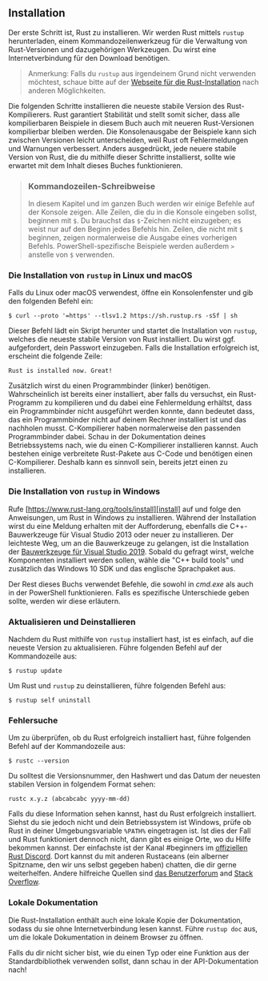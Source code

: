 ## Installation

Der erste Schritt ist, Rust zu installieren. Wir werden Rust mittels `rustup`
herunterladen, einem Kommandozeilenwerkzeug für die Verwaltung von Rust-Versionen
und dazugehörigen Werkzeugen. Du wirst eine Internetverbindung für den Download
benötigen.

> Anmerkung: Falls du `rustup` aus irgendeinem Grund nicht verwenden möchtest,
> schaue bitte auf der 
> [Webseite für die Rust-Installation](https://www.rust-lang.org/tools/install) 
> nach anderen Möglichkeiten.

Die folgenden Schritte installieren die neueste stabile Version des 
Rust-Kompilierers. Rust garantiert Stabilität und stellt somit sicher,
dass alle kompilierbaren Beispiele in diesem Buch auch mit neueren
Rust-Versionen kompilierbar bleiben werden. Die Konsolenausgabe
der Beispiele kann sich zwischen Versionen leicht unterscheiden,
weil Rust oft Fehlermeldungen und Warnungen verbessert. 
Anders ausgedrückt, jede neuere stabile Version von Rust, die du
mithilfe dieser Schritte installierst, sollte wie erwartet mit dem
Inhalt dieses Buches funktionieren.

> ### Kommandozeilen-Schreibweise
>
> In diesem Kapitel und im ganzen Buch werden wir einige Befehle auf der
> Konsole zeigen. Alle Zeilen, die du in die Konsole eingeben sollst,
> beginnen mit `$`. Du brauchst das `$`-Zeichen nicht einzugeben;
> es weist nur auf den Beginn jedes Befehls hin. Zeilen, die nicht mit
> `$` beginnen, zeigen normalerweise die Ausgabe eines vorherigen Befehls.
> PowerShell-spezifische Beispiele werden außerdem `>` anstelle von `$`
> verwenden.

### Die Installation von `rustup` in Linux und macOS

Falls du Linux oder macOS verwendest, öffne ein Konsolenfenster und gib den
folgenden Befehl ein:

```console
$ curl --proto '=https' --tlsv1.2 https://sh.rustup.rs -sSf | sh
```

Dieser Befehl lädt ein Skript herunter und startet die Installation
von `rustup`, welches die neueste stabile Version von Rust installiert.
Du wirst ggf. aufgefordert, dein Passwort einzugeben. Falls die Installation
erfolgreich ist, erscheint die folgende Zeile:

```text
Rust is installed now. Great!
```

Zusätzlich wirst du einen Programmbinder (linker) benötigen. Wahrscheinlich
ist bereits einer installiert, aber falls du versuchst, ein Rust-Programm
zu kompilieren und du dabei eine Fehlermeldung erhältst, dass ein
Programmbinder nicht ausgeführt werden konnte, dann bedeutet dass, das
ein Programmbinder nicht auf deinem Rechner installiert ist und das 
nachholen musst. C-Kompilierer haben normalerweise den passenden Programmbinder
dabei. Schau in der Dokumentation deines Betriebssystems nach, wie du einen
C-Kompilierer installieren kannst. Auch bestehen einige verbreitete Rust-Pakete
aus C-Code und benötigen einen C-Kompilierer. Deshalb kann es sinnvoll sein,
bereits jetzt einen zu installieren.

### Die Installation von `rustup` in Windows

Rufe [https://www.rust-lang.org/tools/install][install] auf und folge
den Anweisungen, um Rust in Windows zu installieren. Während der Installation 
wirst du eine Meldung erhalten mit der Aufforderung, ebenfalls die 
C++-Bauwerkzeuge für Visual Studio 2013 oder neuer zu installieren.
Der leichteste Weg, um an die Bauwerkzeuge zu gelangen, ist die Installation
der [Bauwerkzeuge für Visual Studio 2019][visualstudio]. Sobald du gefragt
wirst, welche Komponenten installiert werden sollen, wähle die "C++ build tools"
und zusätzlich das Windows 10 SDK und das englische Sprachpaket aus.

[install]: https://www.rust-lang.org/tools/install
[visualstudio]: https://visualstudio.microsoft.com/visual-cpp-build-tools/

Der Rest dieses Buchs verwendet Befehle, die sowohl in *cmd.exe* als auch
in der PowerShell funktionieren. Falls es spezifische Unterschiede geben sollte,
werden wir diese erläutern.

### Aktualisieren und Deinstallieren

Nachdem du Rust mithilfe von `rustup` installiert hast, ist es einfach,
auf die neueste Version zu aktualisieren. Führe folgenden Befehl auf der
Kommandozeile aus:

```console
$ rustup update
```

Um Rust und `rustup` zu deinstallieren, führe folgenden Befehl aus:

```console
$ rustup self uninstall
```

### Fehlersuche

Um zu überprüfen, ob du Rust erfolgreich installiert hast, führe folgenden
Befehl auf der Kommandozeile aus:

```console
$ rustc --version
```

Du solltest die Versionsnummer, den Hashwert und das Datum der neuesten
stabilen Version in folgendem Format sehen:

```text
rustc x.y.z (abcabcabc yyyy-mm-dd)
```

Falls du diese Information sehen kannst, hast du Rust erfolgreich installiert.
Siehst du sie jedoch nicht und dein Betriebssystem ist Windows, prüfe ob Rust
in deiner Umgebungsvariable `%PATH%` eingetragen ist. Ist dies der Fall und Rust
funktioniert dennoch nicht, dann gibt es einige Orte, wo du Hilfe bekommen kannst.
Der einfachste ist der Kanal #beginners im [offiziellen Rust Discord][discord].
Dort kannst du mit anderen Rustaceans (ein alberner Spitzname, den wir uns selbst
gegeben haben) chatten, die dir gerne weiterhelfen. Andere hilfreiche Quellen
sind [das Benutzerforum][users] and [Stack Overflow][stackoverflow].

[discord]: https://discord.gg/rust-lang
[users]: https://users.rust-lang.org/
[stackoverflow]: https://stackoverflow.com/questions/tagged/rust

### Lokale Dokumentation

Die Rust-Installation enthält auch eine lokale Kopie der Dokumentation, sodass
du sie ohne Internetverbindung lesen kannst. Führe `rustup doc` aus, um die
lokale Dokumentation in deinem Browser zu öffnen.

Falls du dir nicht sicher bist, wie du einen Typ oder eine Funktion aus der
Standardbibliothek verwenden sollst, dann schau in der API-Dokumentation nach!
